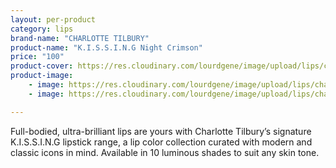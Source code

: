 ```yaml
---
layout: per-product
category: lips
brand-name: "CHARLOTTE TILBURY"
product-name: "K.I.S.S.I.N.G Night Crimson"
price: "100"
product-cover: https://res.cloudinary.com/lourdgene/image/upload/lips/charlotte-luxury-lipstick/cover-image.jpg
product-image:
    - image: https://res.cloudinary.com/lourdgene/image/upload/lips/charlotte-luxury-lipstick/cover-image.jpg
    - image: https://res.cloudinary.com/lourdgene/image/upload/lips/charlotte-luxury-lipstick/night-crimson-shade.jpg

---
```

Full-bodied, ultra-brilliant lips are yours with Charlotte Tilbury’s signature K.I.S.S.I.N.G lipstick range, a lip color collection curated with modern and classic icons in mind. Available in 10 luminous shades to suit any skin tone.

